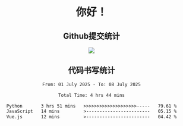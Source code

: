 <div align="center">
<h1>你好！</h1>

<h2>Github提交统计</h2>
<a href="https://github.com/ikun0014">
    <img src="https://github-readme-stats.vercel.app/api?username=ikun0014&include_all_commits=true&count_private=true&locale=cn&show_icons=true&bg_color=0,EC6C6C,FFD479,FFFC79,73FA79,73FDFF,D783FF"/>
  </a>
</div>

<div align="center">
<h2>代码书写统计</h2>
  
<!--START_SECTION:waka-->

```txt
From: 01 July 2025 - To: 08 July 2025

Total Time: 4 hrs 44 mins

Python       3 hrs 51 mins   >>>>>>>>>>>>>>>>>>>>-----   79.61 %
JavaScript   14 mins         >------------------------   05.15 %
Vue.js       12 mins         >------------------------   04.42 %
```

<!--END_SECTION:waka-->

</div>
